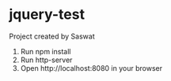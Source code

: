 # jquery-test
Project created by Saswat

1. Run npm install
1. Run http-server
1. Open http://localhost:8080 in your browser
